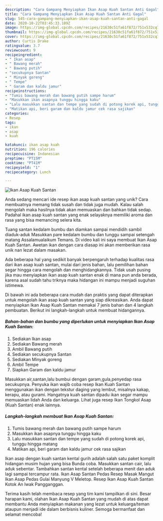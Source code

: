 ```yaml
---
description: "Cara Gampang Menyiapkan Ikan Asap Kuah Santan Anti Gagal"
title: "Cara Gampang Menyiapkan Ikan Asap Kuah Santan Anti Gagal"
slug: 545-cara-gampang-menyiapkan-ikan-asap-kuah-santan-anti-gagal
date: 2020-10-22T03:45:33.109Z
image: https://img-global.cpcdn.com/recipes/21630c51fa61f872/751x532cq70/ikan-asap-kuah-santan-foto-resep-utama.jpg
thumbnail: https://img-global.cpcdn.com/recipes/21630c51fa61f872/751x532cq70/ikan-asap-kuah-santan-foto-resep-utama.jpg
cover: https://img-global.cpcdn.com/recipes/21630c51fa61f872/751x532cq70/ikan-asap-kuah-santan-foto-resep-utama.jpg
author: Curtis Drake
ratingvalue: 3.7
reviewcount: 9
recipeingredient:
- " Ikan asap"
- " Bawang merah"
- " Bawang putih"
- "secukupnya Santan"
- " Minyak goreng"
- " Tempe"
- " Garam dan kaldu jamur"
recipeinstructions:
- "Tumis bawang merah dan bawang putih sampe harum"
- "Masukkan ikan asapnya tunggu hingga kaku"
- "Lalu masukkan santan dan tempe yang sudah di potong korek api, tunggu hingga matang"
- "Matikan api, beri garam dan kaldu jamur cek rasa sajikan"
categories:
- Resep
tags:
- ikan
- asap
- kuah

katakunci: ikan asap kuah 
nutrition: 196 calories
recipecuisine: Indonesian
preptime: "PT15M"
cooktime: "PT41M"
recipeyield: "1"
recipecategory: Lunch

---
```



![Ikan Asap Kuah Santan](https://img-global.cpcdn.com/recipes/21630c51fa61f872/751x532cq70/ikan-asap-kuah-santan-foto-resep-utama.jpg)

Anda sedang mencari ide resep ikan asap kuah santan yang unik? Cara membuatnya memang tidak susah dan tidak juga mudah. Kalau salah mengolah maka hasilnya tidak akan memuaskan dan bahkan tidak sedap. Padahal ikan asap kuah santan yang enak selayaknya memiliki aroma dan rasa yang bisa memancing selera kita.

Tuang santan kedalam bumbu dan diamkan sampai mendidih sambil diaduk-aduk Masukkan pare kedalam bumbu dan tunggu sampai setengah matang Assalamualaikum Temans. Di video kali ini saya membuat Ikan Asap Kuah Santan. Awetan ikan dengan cara diasap ini akan memberikan rasa unik nan lezat dalam masakan.

Ada beberapa hal yang sedikit banyak berpengaruh terhadap kualitas rasa dari ikan asap kuah santan, mulai dari jenis bahan, lalu pemilihan bahan segar hingga cara mengolah dan menghidangkannya. Tidak usah pusing jika mau menyiapkan ikan asap kuah santan enak di mana pun anda berada, karena asal sudah tahu triknya maka hidangan ini mampu menjadi suguhan istimewa.


Di bawah ini ada beberapa cara mudah dan praktis yang dapat diterapkan untuk mengolah ikan asap kuah santan yang siap dikreasikan. Anda dapat menyiapkan Ikan Asap Kuah Santan memakai 7 jenis bahan dan 4 langkah pembuatan. Berikut ini langkah-langkah untuk membuat hidangannya.

<!--inarticleads1-->

##### Bahan-bahan dan bumbu yang diperlukan untuk menyiapkan Ikan Asap Kuah Santan:

1. Sediakan  Ikan asap
1. Sediakan  Bawang merah
1. Ambil  Bawang putih
1. Sediakan secukupnya Santan
1. Sediakan  Minyak goreng
1. Ambil  Tempe
1. Siapkan  Garam dan kaldu jamur


Masukkan air,santan,lalu bumbui dengan garam,gula,penyedap rasa secukupnya. Penyuka ikan wajib coba resep Ikan Kuah Santan menggunakan ikan dengan tekstur daging yang lembut, misalnya kakap, kerapu, atau gurami. Hangatnya kuah santan dipadu ikan segar mampu memuaskan lidah Anda dan keluarga. Lihat juga resep Ikan Tongkol Asap (Kuah Santan) enak lainnya. 

<!--inarticleads2-->

##### Langkah-langkah membuat Ikan Asap Kuah Santan:

1. Tumis bawang merah dan bawang putih sampe harum
1. Masukkan ikan asapnya tunggu hingga kaku
1. Lalu masukkan santan dan tempe yang sudah di potong korek api, tunggu hingga matang
1. Matikan api, beri garam dan kaldu jamur cek rasa sajikan


Ikan asap dengan kuah santan kental gurih adalah salah satu paket komplit hidangan musim hujan yang bisa Bunda coba. Masukkan santan cair, lalu aduk sebentar. Tambahkan santan kental setelah beberapa menit dan aduk lagi sampai tercampur rata. Ikan Asap Santan Pedas Resep Masak Mangut Ikan Asap Pedas Gulai Manyung V Meletop. Resep Ikan Asap Kuah Santan Kotok An Iwak Pangganggan. 

Terima kasih telah membaca resep yang tim kami tampilkan di sini. Besar harapan kami, olahan Ikan Asap Kuah Santan yang mudah di atas dapat membantu Anda menyiapkan makanan yang lezat untuk keluarga/teman ataupun menjadi ide dalam berbisnis kuliner. Semoga bermanfaat dan selamat mencoba!
